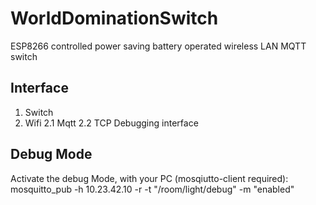 # WorldDominationSwitch
ESP8266 controlled power saving battery operated wireless LAN MQTT switch

## Interface
1. Switch
2. Wifi
2.1 Mqtt
2.2 TCP Debugging interface

## Debug Mode
Activate the debug Mode, with your PC (mosqiutto-client required):
 mosquitto_pub -h 10.23.42.10 -r -t "/room/light/debug" -m "enabled"

